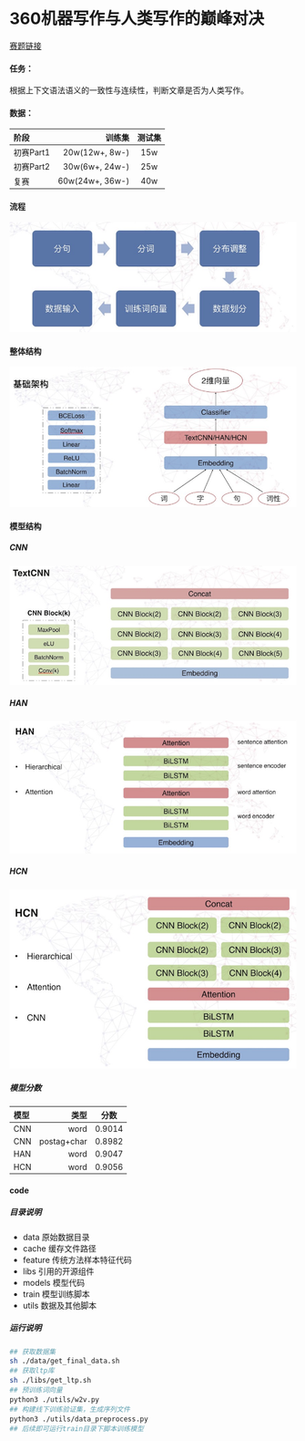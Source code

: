 # 360机器写作与人类写作的巅峰对决
[赛题链接](http://www.datafountain.cn/#/competitions/276/intro)

#### 任务：
根据上下文语法语义的一致性与连续性，判断文章是否为人类写作。

#### 数据：

| 阶段      |     训练集 |   测试集   |
| :-------- | --------:| :------: |
| 初赛Part1    |   20w(12w+, 8w-) |  15w  |
| 初赛Part2    |   30w(6w+, 24w-) |  25w  |
| 复赛    |   60w(24w+, 36w-) |  40w  |

#### 流程
![处理流程](./img/flow.jpg)

#### 整体结构
![整体结构](./img/sys.jpg)

#### 模型结构
##### CNN
![CNN](./img/CNN.jpg)

##### HAN
![HAN](./img/HAN.jpg)

##### HCN
![HCN](./img/HCN.jpg)

##### 模型分数

| 模型      |     类型 |   分数   |
| :-------- | --------:| :------: |
| CNN    |   word |  0.9014  |
| CNN    |   postag+char |  0.8982  |
| HAN    |   word |  0.9047  |
| HCN    |   word |  0.9056  |

#### code
##### 目录说明
* data 原始数据目录
* cache 缓存文件路径
* feature 传统方法样本特征代码
* libs 引用的开源组件
* models 模型代码
* train 模型训练脚本
* utils 数据及其他脚本

##### 运行说明
```bash
## 获取数据集
sh ./data/get_final_data.sh
## 获取ltp库
sh ./libs/get_ltp.sh
## 预训练词向量
python3 ./utils/w2v.py
## 构建线下训练验证集，生成序列文件
python3 ./utils/data_preprocess.py
## 后续即可运行train目录下脚本训练模型
```
